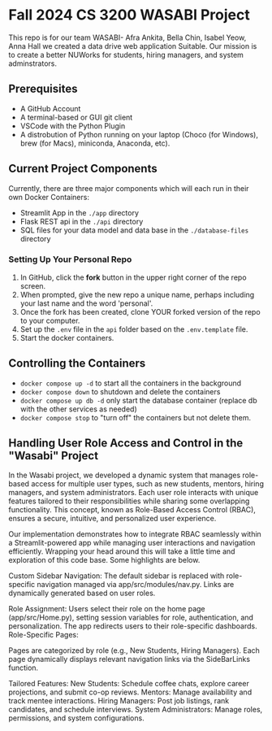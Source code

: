 # Fall 2024 CS 3200 WASABI Project

This repo is for our team WASABI- Afra Ankita, Bella Chin, Isabel Yeow, Anna Hall we created a data drive web application Suitable. Our mission is to create a better NUWorks for students, hiring managers, and system adminstrators. 

## Prerequisites

- A GitHub Account
- A terminal-based or GUI git client
- VSCode with the Python Plugin
- A distrobution of Python running on your laptop (Choco (for Windows), brew (for Macs), miniconda, Anaconda, etc). 

## Current Project Components

Currently, there are three major components which will each run in their own Docker Containers:

- Streamlit App in the `./app` directory
- Flask REST api in the `./api` directory
- SQL files for your data model and data base in the `./database-files` directory


### Setting Up Your Personal Repo

1. In GitHub, click the **fork** button in the upper right corner of the repo screen. 
1. When prompted, give the new repo a unique name, perhaps including your last name and the word 'personal'. 
1. Once the fork has been created, clone YOUR forked version of the repo to your computer. 
1. Set up the `.env` file in the `api` folder based on the `.env.template` file.
1. Start the docker containers. 

## Controlling the Containers

- `docker compose up -d` to start all the containers in the background
- `docker compose down` to shutdown and delete the containers
- `docker compose up db -d` only start the database container (replace db with the other services as needed)
- `docker compose stop` to "turn off" the containers but not delete them. 



## Handling User Role Access and Control in the "Wasabi" Project
In the Wasabi project, we developed a dynamic system that manages role-based access for multiple user types, such as new students, mentors, hiring managers, and system administrators. Each user role interacts with unique features tailored to their responsibilities while sharing some overlapping functionality. This concept, known as Role-Based Access Control (RBAC), ensures a secure, intuitive, and personalized user experience.

Our implementation demonstrates how to integrate RBAC seamlessly within a Streamlit-powered app while managing user interactions and navigation efficiently.
Wrapping your head around this will take a little time and exploration of this code base.  Some highlights are below. 

Custom Sidebar Navigation:
The default sidebar is replaced with role-specific navigation managed via app/src/modules/nav.py.
Links are dynamically generated based on user roles.

Role Assignment:
Users select their role on the home page (app/src/Home.py), setting session variables for role, authentication, and personalization.
The app redirects users to their role-specific dashboards.
Role-Specific Pages:

Pages are categorized by role (e.g., New Students, Hiring Managers).
Each page dynamically displays relevant navigation links via the SideBarLinks function.

Tailored Features:
New Students: Schedule coffee chats, explore career projections, and submit co-op reviews.
Mentors: Manage availability and track mentee interactions.
Hiring Managers: Post job listings, rank candidates, and schedule interviews.
System Administrators: Manage roles, permissions, and system configurations.

